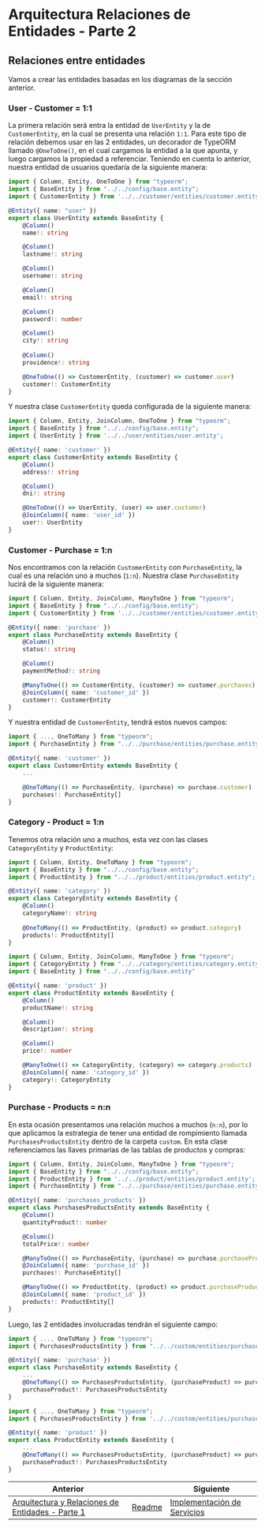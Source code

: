 # Arquitectura Relaciones de Entidades - Parte 2

## Relaciones entre entidades

Vamos a crear las entidades basadas en los diagramas de la sección anterior.

### User - Customer = 1:1

La primera relación será entra la entidad de `UserEntity` y la de `CustomerEntity`, en la cual se presenta una relación `1:1`. Para este tipo de relación debemos usar en las 2 entidades, un decorador de TypeORM llamado `@OneToOne()`, en el cual cargamos la entidad a la que apunta, y luego cargamos la propiedad a referenciar. Teniendo en cuenta lo anterior, nuestra entidad de usuarios quedaría de la siguiente manera:

```ts
import { Column, Entity, OneToOne } from "typeorm";
import { BaseEntity } from "../../config/base.entity";
import { CustomerEntity } from '../../customer/entities/customer.entity';

@Entity({ name: "user" })
export class UserEntity extends BaseEntity {
    @Column()
    name!: string

    @Column()
    lastname!: string

    @Column()
    username!: string

    @Column()
    email!: string

    @Column()
    password!: number

    @Column()
    city!: string
    
    @Column()
    providence!: string

    @OneToOne(() => CustomerEntity, (customer) => customer.user)
    customer!: CustomerEntity
}
```

Y nuestra clase `CustomerEntity` queda configurada de la siguiente manera:

```ts
import { Column, Entity, JoinColumn, OneToOne } from "typeorm";
import { BaseEntity } from "../../config/base.entity";
import { UserEntity } from '../../user/entities/user.entity';

@Entity({ name: 'customer' })
export class CustomerEntity extends BaseEntity {
    @Column()
    address!: string

    @Column()
    dni!: string

    @OneToOne(() => UserEntity, (user) => user.customer)
    @JoinColumn({ name: 'user_id' })
    user!: UserEntity
}
```

### Customer - Purchase = 1:n

Nos encontramos con la relación `CustomerEntity` con `PurchaseEntity`, la cual es una relación uno a muchos (`1:n`). Nuestra clase `PurchaseEntity` lucirá de la siguiente manera:

```ts
import { Column, Entity, JoinColumn, ManyToOne } from "typeorm";
import { BaseEntity } from "../../config/base.entity";
import { CustomerEntity } from '../../customer/entities/customer.entity';

@Entity({ name: 'purchase' })
export class PurchaseEntity extends BaseEntity {
    @Column()
    status!: string

    @Column()
    paymentMethod!: string

    @ManyToOne(() => CustomerEntity, (customer) => customer.purchases)
    @JoinColumn({ name: 'customer_id' })
    customer!: CustomerEntity
}
```

Y nuestra entidad de `CustomerEntity`, tendrá estos nuevos campos:

```ts
import { ..., OneToMany } from "typeorm";
import { PurchaseEntity } from "../../purchase/entities/purchase.entity";

@Entity({ name: 'customer' })
export class CustomerEntity extends BaseEntity {
    ...

    @OneToMany(() => PurchaseEntity, (purchase) => purchase.customer)
    purchases!: PurchaseEntity[]
}
```

### Category - Product = 1:n

Tenemos otra relación uno a muchos, esta vez con las clases `CategoryEntity` y `ProductEntity`:

```ts
import { Column, Entity, OneToMany } from "typeorm";
import { BaseEntity } from "../../config/base.entity";
import { ProductEntity } from "../../product/entities/product.entity";

@Entity({ name: 'category' })
export class CategoryEntity extends BaseEntity {
    @Column()
    categoryName!: string
    
    @OneToMany(() => ProductEntity, (product) => product.category)
    products!: ProductEntity[]
}
```

```ts
import { Column, Entity, JoinColumn, ManyToOne } from "typeorm";
import { CategoryEntity } from "../../category/entities/category.entity";
import { BaseEntity } from "../../config/base.entity"

@Entity({ name: 'product' })
export class ProductEntity extends BaseEntity {
    @Column()
    productName!: string

    @Column()
    description!: string

    @Column()
    price!: number

    @ManyToOne(() => CategoryEntity, (category) => category.products)
    @JoinColumn({ name: 'category_id' })
    category!: CategoryEntity
}
```

### Purchase - Products = n:n

En esta ocasión presentamos una relación muchos a muchos (`n:n`), por lo que aplicamos la estrategia de tener una entidad de rompimiento llamada `PurchasesProductsEntity` dentro de la carpeta `custom`. En esta clase referenciamos las llaves primarias de las tablas de productos y compras:

```ts
import { Column, Entity, JoinColumn, ManyToOne } from "typeorm";
import { BaseEntity } from "../../config/base.entity";
import { ProductEntity } from '../../product/entities/product.entity';
import { PurchaseEntity } from "../../purchase/entities/purchase.entity";

@Entity({ name: 'purchases_products' })
export class PurchasesProductsEntity extends BaseEntity {
    @Column()
    quantityProduct!: number

    @Column()
    totalPrice!: number

    @ManyToOne(() => PurchaseEntity, (purchase) => purchase.purchaseProduct)
    @JoinColumn({ name: 'purchase_id' })
    purchases!: PurchaseEntity[]

    @ManyToOne(() => ProductEntity, (product) => product.purchaseProduct)
    @JoinColumn({ name: 'product_id' })
    products!: ProductEntity[]
}
```

Luego, las 2 entidades involucradas tendrán el siguiente campo:

```ts
import { ..., OneToMany } from "typeorm";
import { PurchasesProductsEntity } from "../../custom/entities/purchases-products.entity";

@Entity({ name: 'purchase' })
export class PurchaseEntity extends BaseEntity {
    ...
    @OneToMany(() => PurchasesProductsEntity, (purchaseProduct) => purchaseProduct.purchases)
    purchaseProduct!: PurchasesProductsEntity
}
```

```ts
import { ..., OneToMany } from "typeorm";
import { PurchasesProductsEntity } from '../../custom/entities/purchases-products.entity';

@Entity({ name: 'product' })
export class ProductEntity extends BaseEntity {
    ...
    @OneToMany(() => PurchasesProductsEntity, (purchaseProduct) => purchaseProduct.products)
    purchaseProduct!: PurchasesProductsEntity
}
```

| Anterior                                                                   |                        | Siguiente |
| -------------------------------------------------------------------------- | ---------------------- | --------- |
| [Arquitectura y Relaciones de Entidades - Parte 1](P5T1_Arquitectura_Relaciones_Entidades.md) | [Readme](../README.md) | [Implementación de Servicios](P6T1_Implementacion_Servicios.md)  |
